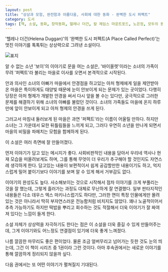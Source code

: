 ```yaml
---
layout: post
title: "상상과 모험, 완전함과 아름다움, 사회에 대한 동화 - 완벽한 도시 퍼펙트"
category: 도서
tags: [책, 소설, 동화, 창작동화, 헬레나 더건, 칼 제임스 마운트포드, 노은정, 모두의 동화, 이마주, 서평]
---
```


'헬레나 더건(Helena Duggan)'의
'완벽한 도시 퍼펙트(A Place Called Perfect)'는
멋진 이야기를 톡톡튀는 상상력으로 그려낸 소설이다.

<!--
그림
칼 제임스 마운트포드(Karl James Mountford)
-->

![표지](https://images2.imgbox.com/20/f2/9gFwS7n5_o.jpg)

알 수 없는 소년 '보이'의 이야기로 문을 여는 소설은,
'바이올렛'이라는 소녀의 가족이 무려 '퍼펙트'라 불리는 마을로 이사를 오면서 본격적으로 시작된다.

안과 의사인 소녀의 아빠가 마을에서 안경점을 하고있는 아처 형제에게 일을 제안받아 온 마을은
특이하게도 태양빛 때문에 눈이 안보이게 되는 문제가 있는 곳이었다.
다행히 당장은 아처 형제가 개발한 안경을 써서 다시 앞을 볼 수는 있다만,
궁극적으로 그러한 문제를 해결하기 위해 소녀의 아빠를 불렀던 것이다.
소녀의 가족들도 마을에 온지 하루만에 앞이 안보이게 되고 아처 형제의 안경을 쓰게 된다.

그러고서 마침내 둘러보게 된 마을은 과연 '퍼펙트'라는 이름이 어울릴 만하다.
하지만 소녀는 그 가운데서 묘한 뒤틀림들을 느끼게 되고,
그러다 우연히 소년을 만나게 되면서
마을의 비밀을 파헤치는 모험을 함께하게 된다.

이 소설은 여러 측면에 잘 만들어졌다.

먼저 이야기가 담고 있는 메시지가 좋다.
사회비판적인 내용을 담아서 우리네 역사나 현재 모습을 떠올려보게도 하며,
그를 통해 무엇이 더 우리가 추구해야 할 것인지도 자연스레 생각하게 한다.
담고있는 내용이 보편적이서 쉽게 공감할만한 내용이기도 하고,
억지스럽게 밀어 붙이기보다 이야기를 보며 알 수 있게 해서 거부감도 없다.

이야기의 완성도도 높다.
사소해보이는 것으로 시작해서 점차 이야기를 크게 부풀리는 것을 잘 했는데,
그렇게 흘러가는 과정도 대체로 무난하게 잘 연결했다.
일부 판타지적인 내용들은 다소 데우스 엑스 마키나스럽기도 하다만,
그러한 면이 특정 인물에게만 몰려있는 것은 아니라서 딱히 부자연스러운 전능함처럼 비치지도 않았다.
꽤나 노골적이어서 추측 가능하기도 하지만 떡밥을 뿌리고 회수하는 것도 적절해서
더욱 이야기가 잘 짜여져 있다는 느낌이 들게 한다.

소설 자체가 상상력을 자극하기도 한다는 점은 이 소설을 더욱 즐길 수 있게 만들어주는데,
그게 이야기와도 어느정도 연결점이 있기에 더욱 좋게 느껴졌다.

나름 깔끔한 마무리도 좋은 편이었다.
물론 조금 얼버무리고 넘어가는 듯한 것도 눈의 띄는데,
그건 이 책이 시리즈 중 1권이라 그런 것이다.
아마 후속권에서는 새로운 이야기를 통해 깔끔하게 정리되지 않을까 싶다.

다음 권에서는 또 어떤 이야기가 펼쳐질지 기대된다.
